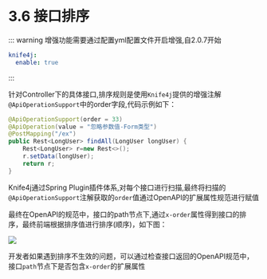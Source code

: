 # 3.6 接口排序

::: warning
增强功能需要通过配置yml配置文件开启增强,自2.0.7开始
```yml
knife4j:
  enable: true
```
:::


针对Controller下的具体接口,排序规则是使用`Knife4j`提供的增强注解`@ApiOperationSupport`中的order字段,代码示例如下：

```java
@ApiOperationSupport(order = 33)
@ApiOperation(value = "忽略参数值-Form类型")
@PostMapping("/ex")
public Rest<LongUser> findAll(LongUser longUser) {
    Rest<LongUser> r=new Rest<>();
    r.setData(longUser);
    return r;
}
```
 
Knife4j通过Spring Plugin插件体系,对每个接口进行扫描,最终将扫描的`@ApiOperationSupport`注解获取的`order`值通过OpenAPI的扩展属性规范进行赋值

最终在OpenAPI的规范中，接口的path节点下,通过`x-order`属性得到接口的排序，最终前端根据排序值进行排序(顺序)，如下图：

![](/knife4j/images/documentation/apiorder.png)

开发者如果遇到排序不生效的问题，可以通过检查接口返回的OpenAPI规范中，接口`path`节点下是否包含`x-order`的扩展属性